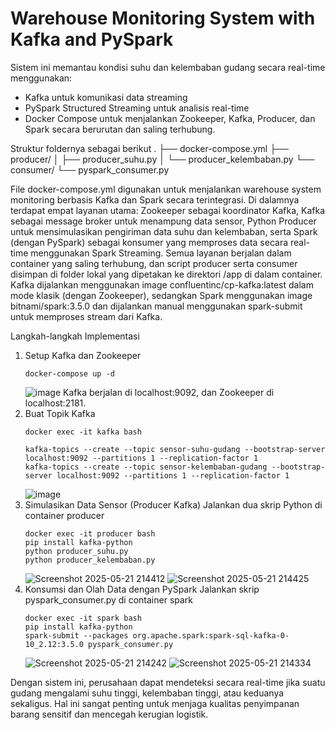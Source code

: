 # Warehouse Monitoring System with Kafka and PySpark

Sistem ini memantau kondisi suhu dan kelembaban gudang secara real-time menggunakan:
- Kafka untuk komunikasi data streaming
- PySpark Structured Streaming untuk analisis real-time
- Docker Compose untuk menjalankan Zookeeper, Kafka, Producer, dan Spark secara berurutan dan saling terhubung.

Struktur foldernya sebagai berikut
.
├── docker-compose.yml
├── producer/
│   ├── producer_suhu.py
│   └── producer_kelembaban.py
└── consumer/
    └── pyspark_consumer.py

File docker-compose.yml digunakan untuk menjalankan warehouse system monitoring berbasis Kafka dan Spark secara terintegrasi. Di dalamnya terdapat empat layanan utama: Zookeeper sebagai koordinator Kafka, Kafka sebagai message broker untuk menampung data sensor, Python Producer untuk mensimulasikan pengiriman data suhu dan kelembaban, serta Spark (dengan PySpark) sebagai konsumer yang memproses data secara real-time menggunakan Spark Streaming. Semua layanan berjalan dalam container yang saling terhubung, dan script producer serta consumer disimpan di folder lokal yang dipetakan ke direktori /app di dalam container. Kafka dijalankan menggunakan image confluentinc/cp-kafka:latest dalam mode klasik (dengan Zookeeper), sedangkan Spark menggunakan image bitnami/spark:3.5.0 dan dijalankan manual menggunakan spark-submit untuk memproses stream dari Kafka.

Langkah-langkah Implementasi
1.  Setup Kafka dan Zookeeper
    ```
    docker-compose up -d
    ```
    ![image](https://github.com/user-attachments/assets/c7b6c0f7-8a03-4775-a040-6761406499e6)
    Kafka berjalan di localhost:9092, dan Zookeeper di localhost:2181.
2. Buat Topik Kafka
    ```
    docker exec -it kafka bash
    ```
    ```
    kafka-topics --create --topic sensor-suhu-gudang --bootstrap-server localhost:9092 --partitions 1 --replication-factor 1
    kafka-topics --create --topic sensor-kelembaban-gudang --bootstrap-server localhost:9092 --partitions 1 --replication-factor 1
    ```
    ![image](https://github.com/user-attachments/assets/668e368b-5c6b-4e2d-8299-117fb90aeade)
3. Simulasikan Data Sensor (Producer Kafka)
    Jalankan dua skrip Python di container producer
    ```
    docker exec -it producer bash
    pip install kafka-python
    python producer_suhu.py
    python producer_kelembaban.py
    ```
    ![Screenshot 2025-05-21 214412](https://github.com/user-attachments/assets/961787b2-0d99-475b-82f3-6c3ab8e3fb43)
    ![Screenshot 2025-05-21 214425](https://github.com/user-attachments/assets/ff0551e8-d29b-446f-ae40-7ab467284c6d)
5. Konsumsi dan Olah Data dengan PySpark
    Jalankan skrip pyspark_consumer.py di container spark
    ```
    docker exec -it spark bash
    pip install kafka-python
    spark-submit --packages org.apache.spark:spark-sql-kafka-0-10_2.12:3.5.0 pyspark_consumer.py
    ```
    ![Screenshot 2025-05-21 214242](https://github.com/user-attachments/assets/51772854-a845-43c7-951f-ccfbe37368ac)
    ![Screenshot 2025-05-21 214334](https://github.com/user-attachments/assets/c6c53c05-a4d0-40f8-b99c-2ccee9b96639)



Dengan sistem ini, perusahaan dapat mendeteksi secara real-time jika suatu gudang mengalami suhu tinggi, kelembaban tinggi, atau keduanya sekaligus. Hal ini sangat penting untuk menjaga kualitas penyimpanan barang sensitif dan mencegah kerugian logistik.



